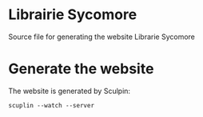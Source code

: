 Librairie Sycomore
==================

Source file for generating the website Librarie Sycomore

Generate the website
====================

The website is generated by Sculpin:

	scuplin --watch --server
